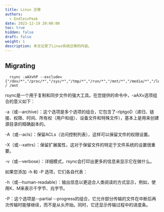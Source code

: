 ```yaml
---
title: Linux 迁移
authors:
  - EndlessPeak
date: 2023-12-19 20:00:00
toc: true
hidden: false
draft: false
weight: 1
description: 本文记录了Linux系统迁移的内容。
---
```


## Migrating

```shell
  rsync -aAXvhP --exclude={"/dev/*","/proc/*","/sys/*","/tmp/*","/run/*","/mnt/*","/media/*","/lost+found"} / /mnt
```

rsync是一个用于复制和同步文件的强大工具。在您提供的命令中，-aAXv选项组合的意义如下：

-a（或--archive）：这个选项是多个选项的组合，它包含了-rlptgoD（递归、链接、权限、时间、所有权（用户和组）、设备文件和特殊文件），基本上是用来创建源目录的精确副本的。

-A（或--acls）：保留ACLs（访问控制列表），这样可以保留文件的权限设置。

-X（或--xattrs）：保留扩展属性，这对于保留文件的特定于文件系统的设置很重要。

-v（或--verbose）：详细模式，rsync会打印出更多的信息来显示它在做什么。

如果您添加 -h 和 -P 选项，它们各自代表：

-h（或--human-readable）：输出信息以更适合人类阅读的方式显示，例如，使用K、M来表示千字节、兆字节。

-P：这个选项是--partial --progress的组合，它允许部分传输的文件在中断后再次传输时能够继续，而不是从头开始。同时，它还显示传输过程中的进度条。
